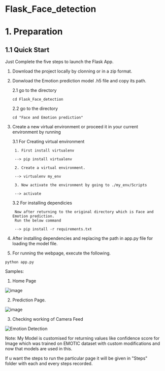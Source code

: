 # Flask_Face_detection

# 1. Preparation

## 1.1 Quick Start

Just Complete the five steps to launch the Flask App.

1. Download the project locally by clonning or in a zip format.

2. Donwload the Emotion prediction model .h5 file and copy its path.
    
    2.1 go to the directory
    ```
    cd Flask_Face_detection
    ```
    
    2.2 go to the directory
    ```
    cd "Face and Emotion prediction"
    ```

3. Create a new virtual environment or proceed it in your current environment by running 

    3.1 For Creating virtual environment
        
        1. First install virtualenv
        
        --> pip install virtualenv
        
        2. Create a virtual environment.
        
        --> virtualenv my_env
        
        3. Now activate the environment by going to ./my_env/Scripts
 
        --> activate
    
    3.2 For installing dependicies
        
        Now after returning to the original directory which is Face and Emotion prediction.
        Run the below command
        
        --> pip install -r requirements.txt
        
4. After installing dependencies and replacing the path in app.py file for loading the model file.

5. For running the webpage, execute the following.

```
python app.py

```
Samples:
1. Home Page

![image](https://github.com/karrtik159/Flask_Face_detection/assets/65113086/427a8923-2501-4330-b5ea-81117d214701)

2. Prediction Page.

![image](https://github.com/karrtik159/Flask_Face_detection/assets/65113086/06aa59cd-9f90-46af-a22e-afe240b14296)


3. Checking working of Camera Feed

![Emotion Detection](https://github.com/karrtik159/Flask_Face_detection/assets/65113086/4d68093f-b03b-4a1f-a645-2d2ddafd3dad)


Note:
My Model is customised for returning values like confidence score for Image which was trained on EMOTIC dataset with custom modifications and now that models are used in this.

If u want the steps to run the particular page it will be given in "Steps" folder with each and every steps recorded.

